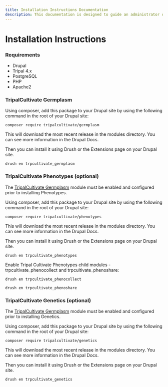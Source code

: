 ```yaml
---
title: Installation Instructions Documentation
description: This documentation is designed to guide an administrator on installing any of the TripalCultivate modules.
---
```

# Installation Instructions

### Requirements
- Drupal
- Tripal 4.x
- PostgreSQL
- PHP
- Apache2

### TripalCultivate Germplasm
Using composer, add this package to your Drupal site by using the following command in the root of your Drupal site:

`composer require tripalcultivate/germplasm`

This will download the most recent release in the modules directory. You can see more information in the Drupal Docs.

Then you can install it using Drush or the Extensions page on your Drupal site.

`drush en trpcultivate_germplasm`

### TripalCultivate Phenotypes (optional)
The [TripalCultivate Germplasm](installation#tripalcultivate-germplasm) module must be enabled and configured prior to installing Phenotypes.

Using composer, add this package to your Drupal site by using the following command in the root of your Drupal site:

`composer require tripalcultivate/phenotypes`

This will download the most recent release in the modules directory. You can see more information in the Drupal Docs.

Then you can install it using Drush or the Extensions page on your Drupal site.

`drush en trpcultivate_phenotypes`

Enable Tripal Cultivate Phenotypes child modules - trpcultivate_phenocollect and trpcultivate_phenoshare:

`drush en trpcultivate_phenocollect` 

`drush en trpcultivate_phenoshare`  

### TripalCultivate Genetics (optional)
The [TripalCultivate Germplasm](installation#tripalcultivate-germplasm) module must be enabled and configured prior to installing Genetics.

Using composer, add this package to your Drupal site by using the following command in the root of your Drupal site:

`composer require tripalcultivate/genetics`

This will download the most recent release in the modules directory. You can see more information in the Drupal Docs.

Then you can install it using Drush or the Extensions page on your Drupal site.

`drush en trpcultivate_genetics`
